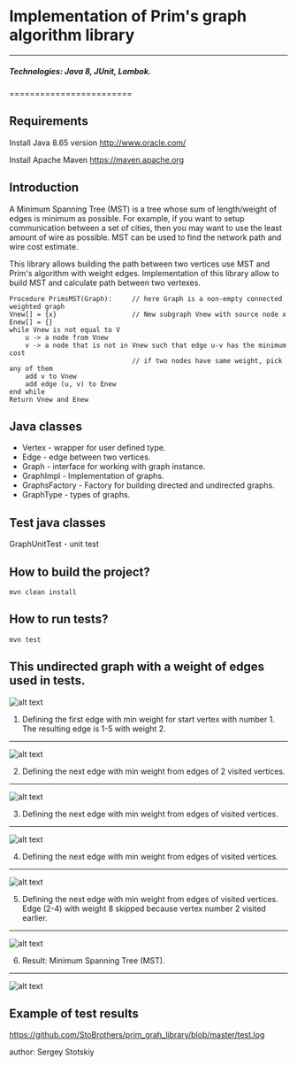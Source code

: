 # Implementation of Prim's graph algorithm library
------------

##### Technologies: Java 8, JUnit, Lombok.

========================

Requirements
------------
Install Java 8.65 version
http://www.oracle.com/ 

Install Apache Maven 
https://maven.apache.org

Introduction
------------

   A Minimum Spanning Tree (MST) is a tree whose sum of length/weight of edges is minimum as possible.
For example, if you want to setup communication between a set of cities, then you may want to
use the least amount of wire as possible. MST can be used to find the network path and wire cost
estimate.

   This library allows building the path between two vertices use MST and Prim's algorithm with weight edges.
Implementation of this library allow to build MST and calculate path between two vertexes.

```
Procedure PrimsMST(Graph):     // here Graph is a non-empty connected weighted graph
Vnew[] = {x}                   // New subgraph Vnew with source node x
Enew[] = {}
while Vnew is not equal to V
    u -> a node from Vnew
    v -> a node that is not in Vnew such that edge u-v has the minimum cost
                               // if two nodes have same weight, pick any of them
    add v to Vnew
    add edge (u, v) to Enew
end while
Return Vnew and Enew

```


Java classes
--------------------------

- Vertex - wrapper for user defined type.
- Edge - edge between two vertices.
- Graph - interface for working with graph instance.
- GraphImpl - Implementation of graphs.
- GraphsFactory - Factory for building directed and undirected graphs.
- GraphType - types of graphs.

Test java classes
--------------------------

GraphUnitTest  - unit test

How to build the project?
--------------------------

```
mvn clean install
```


How to run tests?
--------------------------

```
mvn test
```

This undirected graph with a weight of edges used in tests.
--------------------------

![alt text](https://github.com/StoBrothers/prim_grah_library/blob/master/pictures/1.png)

1. Defining the first edge with min weight for start vertex with number 1. The resulting edge is 1-5 with weight 2.
--------------------------

![alt text](https://github.com/StoBrothers/prim_grah_library/blob/master/pictures/2.png)

2. Defining the next edge with min weight from edges of 2 visited vertices.
--------------------------

![alt text](https://github.com/StoBrothers/prim_grah_library/blob/master/pictures/3.png)

3. Defining the next edge with min weight from edges of visited vertices.
--------------------------

![alt text](https://github.com/StoBrothers/prim_grah_library/blob/master/pictures/4.png)

4. Defining the next edge with min weight from edges of visited vertices.
--------------------------

![alt text](https://github.com/StoBrothers/prim_grah_library/blob/master/pictures/5.png)

5. Defining the next edge with min weight from edges of visited vertices. Edge (2-4) with weight 8 skipped because vertex number 2 visited earlier. 
--------------------------
![alt text](https://github.com/StoBrothers/prim_grah_library/blob/master/pictures/6.png)

6. Result: Minimum Spanning Tree (MST). 
--------------------------
![alt text](https://github.com/StoBrothers/prim_grah_library/blob/master/pictures/7.png)



Example of test results
--------------------------

https://github.com/StoBrothers/prim_grah_library/blob/master/test.log




author: Sergey Stotskiy

